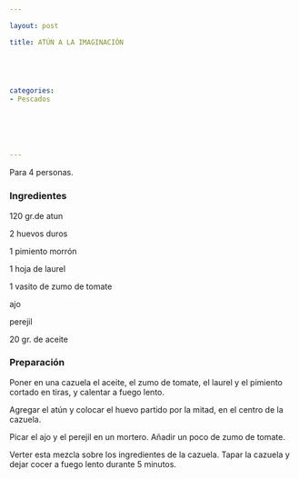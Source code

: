 ```yaml
---

layout: post

title: ATÚN A LA IMAGINACIÓN





categories:
- Pescados






---
```


Para 4 personas.

<h3>Ingredientes</h3>

120 gr.de atun

2 huevos duros

1 pimiento morrón

1 hoja de laurel

1 vasito de zumo de tomate

ajo

perejil

20 gr. de aceite

<h3>Preparación</h3>

Poner en una cazuela el aceite, el zumo de tomate, el laurel y el pimiento cortado en tiras, y calentar a fuego lento.

Agregar el atún y colocar el huevo partido por la mitad, en el centro de la cazuela.

Picar el ajo y el perejil en un mortero. Añadir un poco de zumo de tomate.

Verter esta mezcla sobre los ingredientes de la cazuela. Tapar la cazuela y dejar cocer a fuego lento durante 5 minutos.